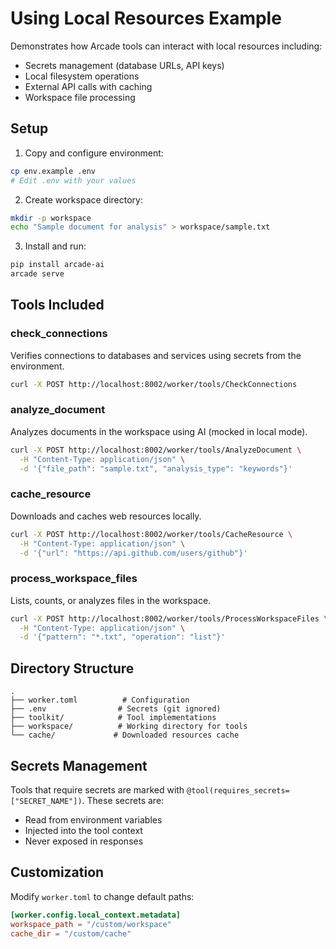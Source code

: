 # Using Local Resources Example

Demonstrates how Arcade tools can interact with local resources including:
- Secrets management (database URLs, API keys)
- Local filesystem operations
- External API calls with caching
- Workspace file processing

## Setup

1. Copy and configure environment:
```bash
cp env.example .env
# Edit .env with your values
```

2. Create workspace directory:
```bash
mkdir -p workspace
echo "Sample document for analysis" > workspace/sample.txt
```

3. Install and run:
```bash
pip install arcade-ai
arcade serve
```

## Tools Included

### check_connections
Verifies connections to databases and services using secrets from the environment.

```bash
curl -X POST http://localhost:8002/worker/tools/CheckConnections
```

### analyze_document
Analyzes documents in the workspace using AI (mocked in local mode).

```bash
curl -X POST http://localhost:8002/worker/tools/AnalyzeDocument \
  -H "Content-Type: application/json" \
  -d '{"file_path": "sample.txt", "analysis_type": "keywords"}'
```

### cache_resource
Downloads and caches web resources locally.

```bash
curl -X POST http://localhost:8002/worker/tools/CacheResource \
  -H "Content-Type: application/json" \
  -d '{"url": "https://api.github.com/users/github"}'
```

### process_workspace_files
Lists, counts, or analyzes files in the workspace.

```bash
curl -X POST http://localhost:8002/worker/tools/ProcessWorkspaceFiles \
  -H "Content-Type: application/json" \
  -d '{"pattern": "*.txt", "operation": "list"}'
```

## Directory Structure

```
.
├── worker.toml          # Configuration
├── .env                # Secrets (git ignored)
├── toolkit/            # Tool implementations
├── workspace/          # Working directory for tools
└── cache/             # Downloaded resources cache
```

## Secrets Management

Tools that require secrets are marked with `@tool(requires_secrets=["SECRET_NAME"])`.
These secrets are:
- Read from environment variables
- Injected into the tool context
- Never exposed in responses

## Customization

Modify `worker.toml` to change default paths:

```toml
[worker.config.local_context.metadata]
workspace_path = "/custom/workspace"
cache_dir = "/custom/cache"
```